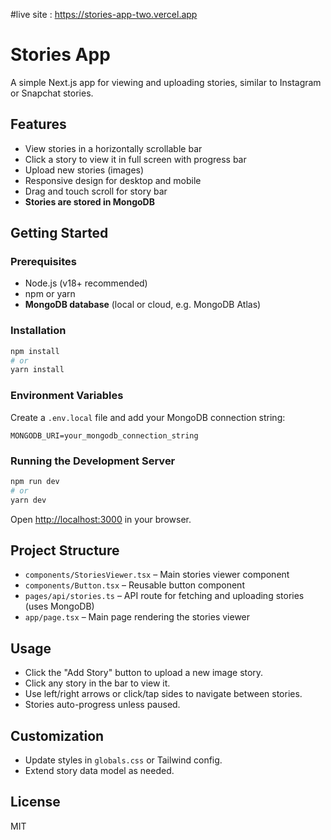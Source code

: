#live site : https://stories-app-two.vercel.app

# Stories App

A simple Next.js app for viewing and uploading stories, similar to Instagram or Snapchat stories.

## Features

- View stories in a horizontally scrollable bar
- Click a story to view it in full screen with progress bar
- Upload new stories (images)
- Responsive design for desktop and mobile
- Drag and touch scroll for story bar
- **Stories are stored in MongoDB**

## Getting Started

### Prerequisites

- Node.js (v18+ recommended)
- npm or yarn
- **MongoDB database** (local or cloud, e.g. MongoDB Atlas)

### Installation

```bash
npm install
# or
yarn install
```

### Environment Variables

Create a `.env.local` file and add your MongoDB connection string:

```
MONGODB_URI=your_mongodb_connection_string
```

### Running the Development Server

```bash
npm run dev
# or
yarn dev
```

Open [http://localhost:3000](http://localhost:3000) in your browser.

## Project Structure

- `components/StoriesViewer.tsx` – Main stories viewer component
- `components/Button.tsx` – Reusable button component
- `pages/api/stories.ts` – API route for fetching and uploading stories (uses MongoDB)
- `app/page.tsx` – Main page rendering the stories viewer

## Usage

- Click the "Add Story" button to upload a new image story.
- Click any story in the bar to view it.
- Use left/right arrows or click/tap sides to navigate between stories.
- Stories auto-progress unless paused.

## Customization

- Update styles in `globals.css` or Tailwind config.
- Extend story data model as needed.

## License

MIT
